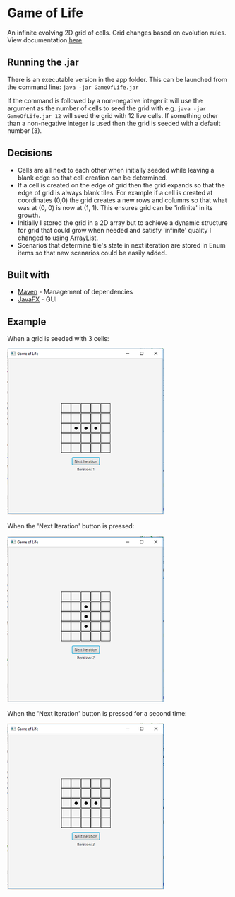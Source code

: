 # Game of Life

An infinite evolving 2D grid of cells. Grid changes based on evolution rules. View documentation [here](https://ruthkirby.github.io/game-of-life/)

## Running the .jar

There is an executable version in the app folder. This can be 
launched from the command line:
`java -jar GameOfLife.jar`

If the command is followed by a non-negative integer it will
use the argument as the number of cells to seed the grid with e.g.
`java -jar GameOfLife.jar 12` will seed the grid with 12 live 
cells. If something other than a non-negative integer is used then the 
grid is seeded with a default number (3).

## Decisions
* Cells are all next to each other when initially seeded while leaving a blank edge so that
cell creation can be determined. 
* If a cell is created on the edge of grid then the grid expands so that the edge of grid is
always blank tiles. For example if a cell is created at coordinates (0,0) the grid creates a new
rows and columns so that what was at (0, 0) is now at (1, 1). This ensures grid can be 'infinite' in
its growth. 
* Initially I stored the grid in a 2D array but to achieve a dynamic structure 
for grid that could grow when needed and satisfy 'infinite' quality
I changed to using ArrayList.
* Scenarios that determine tile's state in next iteration are
stored in Enum items so that new scenarios could be easily added. 

## Built with

* [Maven](https://maven.apache.org/) - Management of dependencies
* [JavaFX](https://openjfx.io/) - GUI

## Example

When a grid is seeded with 3 cells:

![Grid seeded with three cells](/screenshots/seed_3_it_1.PNG)

When the 'Next Iteration' button is pressed:

![Grid seeded with three cells on second iteration](/screenshots/seed_3_it_2.PNG)

When the 'Next Iteration' button is pressed for a second time:

![Grid seeded with three cells](/screenshots/seed_3_it_3.PNG)
